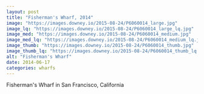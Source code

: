 ```yaml
---
layout: post
title: "Fisherman's Wharf, 2014"
image: "https://images.downey.io/2015-08-24/P6060014_large.jpg"
image_lq: "https://images.downey.io/2015-08-24/P6060014_large_lq.jpg"
image_med: "https://images.downey.io/2015-08-24/P6060014_medium.jpg"
image_med_lq: "https://images.downey.io/2015-08-24/P6060014_medium_lq.jpg"
image_thumb: "https://images.downey.io/2015-08-24/P6060014_thumb.jpg"
image_thumb_lq: "https://images.downey.io/2015-08-24/P6060014_thumb_lq.jpg"
alt: "Fisherman's Wharf"
date: 2014-06-17
categories: wharfs
---
```


Fisherman's Wharf in San Francisco, California
